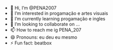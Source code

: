 - 👋 Hi, I’m @PENA2007
- 👀 I’m interested in progamação e artes visuais
- 🌱 I’m currently learning progamação e ingles
- 💞️ I’m looking to collaborate on ...
- 📫 How to reach me ig PENA_207
- 😄 Pronouns: eu deu eu mesmo
- ⚡ Fun fact: beatbox

<!---
PENA2007/PENA2007 is a ✨ special ✨ repository because its `README.md` (this file) appears on your GitHub profile.
You can click the Preview link to take a look at your changes.
--->
